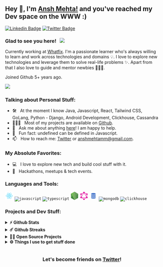 ## Hey 👋, I'm [Ansh Mehta!](https://twitter.com/anshmht) and you've reached my Dev space on the WWW :)

<!-- [![Website Badge](https://img.shields.io/badge/Website-3b5998?style=flat-square&logo=google-chrome&logoColor=white)](https://ansh-mehta.com/) -->

[![Linkedin Badge](https://img.shields.io/badge/LinkedIn-0077B5?style=for-the-badge&logo=linkedin&logoColor=white)](https://linkedin.com/in/anshmht)
[![Twitter Badge](https://img.shields.io/badge/Twitter-1DA1F2?style=for-the-badge&logo=twitter&logoColor=white)](https://twitter.com/anshmht)

### Glad to see you here! &nbsp; ![](https://visitor-badge.glitch.me/badge?page_id=anshmehtamm.anshmehtamm&style=flat-square&color=0088cc)

<img align="right" width="100" alt="" src="assets/rzp.gif" />

Currently working at [Whatfix](https://razorpay.com/). I'm a passionate learner who's always willing to learn and work across technologies and domains 💡. I love to explore new technologies and leverage them to solve real-life problems ✨. Apart from that I also love to guide and mentor newbies 👨🏻‍💻.

Joined Github 5+ years ago.

[![](https://gitwar.herokuapp.com/badge?username=anshmehtamm&label=Gitwar%20Profile%20Score&style=for-the-badge&color=0088cc)](https://gitwar.herokuapp.com/anshmehtamm) 
### Talking about Personal Stuff:

- 🛠 &nbsp; At the moment I know Java, Javascript, React, Tailwind CSS, GoLang, Python - Django, Android Development, Clickhouse, Cassandra
- 👨🏻‍💻 &nbsp; Most of my projects are available on [Github](https://github.com/anshmehtamm).
- 💬 &nbsp; Ask me about anything [here](https://github.com/anshmehtamm/anshmehtamm/issues/1)! I am happy to help.
- 👾 &nbsp; Fun fact: undefined can be defined in Javascript. <!-- > var some_var; undefined > some_var == undefined true > undefined = 'i am undefined' -->
- 📫 &nbsp; How to reach me: [Twitter](https://twitter.com/anshmht) or anshmehtamm@gmail.com.
<!-- - 📝 &nbsp; Checkout my [Resume](https://www.ansh-mehta.com/_files/ugd/00078a_b3503ea0b31f4b5b8d4d56ac9df41f9d.pdf). (Haven't update it in a while, but here you go) -->

### My Absolute Favorites:

- 💻 &nbsp; I love to explore new tech and build cool stuff with it.
- 🍕 &nbsp; Hackathons, meetups & tech events.

### Languages and Tools:

<code><img height="27" src="https://raw.githubusercontent.com/github/explore/80688e429a7d4ef2fca1e82350fe8e3517d3494d/topics/react/react.png" alt="react"></code>
<code><img height="27" src="https://user-images.githubusercontent.com/50735025/111870008-26005880-89a8-11eb-9da3-09faf8c80f9e.png" alt="javascript"></code>
<code><img height="27" src="https://user-images.githubusercontent.com/50735025/111870097-b048bc80-89a8-11eb-9cb4-d679c3f8bce5.png" alt="typescript"></code>
<code><img height="27" src="https://raw.githubusercontent.com/github/explore/80688e429a7d4ef2fca1e82350fe8e3517d3494d/topics/nodejs/nodejs.png" alt="nodejs"></code>
<code><img height="27" src="https://raw.githubusercontent.com/github/explore/80688e429a7d4ef2fca1e82350fe8e3517d3494d/topics/graphql/graphql.png" alt="graphql"></code>
<code><img height="27" src="https://raw.githubusercontent.com/github/explore/80688e429a7d4ef2fca1e82350fe8e3517d3494d/topics/sql/sql.png" alt="sql"></code>
<code><img height="27" src="https://encrypted-tbn0.gstatic.com/images?q=tbn%3AANd9GcSTTzPAw-55ssm1Im594xYZ9eRQu2JylrkYLg&usqp=CAU" alt="mongodb"></code>
<code><img height="27" src="https://camo.githubusercontent.com/c3b3424df9a33164786f8645a6f474ab58dfc8531fdaf5d897749a9849ec55c9/68747470733a2f2f636c69636b686f7573652e636f6d2f696d616765732f63685f67685f6c6f676f5f726f756e6465642e706e67" alt="clickhouse"></code>

### Projects and Dev Stuff:

<details>	
  <summary><b>⚡ Github Stats</b></summary>

<img height="180em" src="https://github-readme-stats.vercel.app/api?username=anshmehtamm&show_icons=true&hide_border=true&&count_private=true&include_all_commits=true" />
<img height="180em" src="https://github-readme-stats.vercel.app/api/top-langs/?username=anshmehtamm&exclude_repo=KNN-Image-Classification&show_icons=true&hide_border=true&layout=compact&langs_count=8"/>
</details>

<details>	
  <summary><b>☄️ Github Streaks</b></summary>

<img height="180em" src="https://github-readme-streak-stats.herokuapp.com/?user=anshmehtamm&hide_border=true" />
</details>

<details>
  <summary><b>🧑‍🚀 Open Source Projects</b></summary>

  <br />
  <table>
    <thead align="center">
      <tr border: none;>
        <td><b>💻 Projects</b></td>
        <td><b>🌟 Stars</b></td>
        <td><b>🍴 Forks</b></td>
        <td><b>🐛 Issues</b></td>
        <td><b>🔔 Pull Requests</b></td>
        <td><b>👨‍💻 Language</b></td>
      </tr>
    </thead>
    <tbody>
      <tr>
	      <td><a href="https://github.com/anshmehtamm/world-countries-capitals">💻 Solving Travelling Salesman using Genetics! 🧬</b></a></td>
        <td><img alt="Stars" src="https://img.shields.io/github/stars/anshmehtamm/genetic-travelling-salesman?style=flat-square&labelColor=343b41"/></td>
        <td><img alt="Forks" src="https://img.shields.io/github/forks/anshmehtamm/genetic-travelling-salesman?style=flat-square&labelColor=343b41"/></td>
        <td><img alt="Issues" src="https://img.shields.io/github/issues/anshmehtamm/genetic-travelling-salesman?style=flat-square"/></td>
        <td><img alt="Pull Requests" src="https://img.shields.io/github/issues-pr/anshmehtamm/genetic-travelling-salesman?style=flat-square"/></td>
        <td><img alt="Language" src="https://img.shields.io/github/languages/top/anshmehtamm/genetic-travelling-salesman?style=flat-square"/></td>
      </tr>
      <tr>
	      <td><a href="https://github.com/anshmehtamm/react-native-expo-starterkit"><b>📲⚛️ Meeting Link Extractor 🔗🚀</b></a></td>
        <td><img alt="Stars" src="https://img.shields.io/github/stars/anshmehtamm/link-extract-chrome-extension?style=flat-square&labelColor=343b41"/></td>
        <td><img alt="Forks" src="https://img.shields.io/github/forks/anshmehtamm/link-extract-chrome-extension?style=flat-square&labelColor=343b41"/></td>
        <td><img alt="Issues" src="https://img.shields.io/github/issues/anshmehtamm/link-extract-chrome-extension?style=flat-square"/></td>
        <td><img alt="Pull Requests" src="https://img.shields.io/github/issues-pr/anshmehtamm/link-extract-chrome-extension?style=flat-square"/></td>
        <td><img alt="Language" src="https://img.shields.io/github/languages/top/anshmehtamm/link-extract-chrome-extension?style=flat-square"/></td> 
      </tr>
      <tr>
	      <td><a href="https://github.com/anshmehtamm/anshmehtamm"><b>🤓 anshmehtamm</b></a></td>
        <td><img alt="Stars" src="https://img.shields.io/github/stars/anshmehtamm/anshmehtamm?style=flat-square&labelColor=343b41"/></td>
        <td><img alt="Forks" src="https://img.shields.io/github/forks/anshmehtamm/anshmehtamm?style=flat-square&labelColor=343b41"/></td>
        <td><img alt="Issues" src="https://img.shields.io/github/issues/anshmehtamm/anshmehtamm?style=flat-square"/></td>
        <td><img alt="Pull Requests" src="https://img.shields.io/github/issues-pr/anshmehtamm/anshmehtamm?style=flat-square"/></td>
        <td><img alt="Language" src="https://img.shields.io/badge/markdown-100%25-blue?style=flat-square"/></td> 
      </tr>
    </tbody>
  </table>
  <br />
</details>
 
<details>	
  <br />
  <summary><b>⚙️ Things I use to get stuff done</b></summary>
  	<ul>
  	    <li><b>OS:</b> MacOS Sonama</li>
	    <li><b>Laptop: </b> MacBook Pro (14-inch, M2, 2021)</li>
  	    <li><b>Browser: </b> Brave</li>
	    <li><b>Terminal: </b> ZSH: Oh My Zsh (Power user)</li>
	    <li><b>Code Editor:</b> VSCode - The best editor out there.</li>
	    <li><b>To Stay Updated:</b> Dev.to, Medium, Linkedin and Twitter.</li>
	</ul>	
</details>

#

<div align="center">

### Let's become friends on [Twitter](https://twitter.com/vikrantbhat1022)!

</div>

